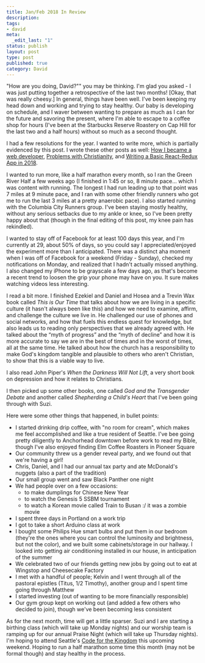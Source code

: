 ```yaml
---
title: Jan/Feb 2018 In Review
description:
tags:
- david
meta:
  _edit_last: "1"
status: publish
layout: post
type: post
published: true
category: David
---
```


"How are you doing, David?"" you may be thinking. I'm glad you asked - I was just putting together a retrospective of the last two months! \[Okay, that was really cheesy.\] In general, things have been well. I've been keeping my head down and working and trying to stay healthy. Our baby is developing on schedule, and I waver between wanting to prepare as much as I can for the future and savoring the present, where I'm able to escape to a coffee shop for hours (I've been at the Starbucks Reserve Roastery on Cap Hill for the last two and a half hours) without so much as a second thought.

I had a few resolutions for the year. I wanted to write more, which is partially evidenced by this post. I wrote these other posts as well: [How I became a web developer](http://davidandsuzi.com/how-i-became-a-web-developer/), [Problems with Christianity](http://davidandsuzi.com/problems-with-christianity/), and [Writing a Basic React-Redux App in 2018](http://davidandsuzi.com/writing-a-basic-react-redux-app-in-2018/).

I wanted to run more, like a half marathon every month, so I ran the Green River Half a few weeks ago (I finished in 1:45 or so, 8 minute pace... which I was content with running. The longest I had run leading up to that point was 7 miles at 9 minute pace, and I ran with some other friendly runners who got me to run the last 3 miles at a pretty anaerobic pace). I also started running with the Columbia City Runners group. I've been staying mostly healthy, without any serious setbacks due to my ankle or knee, so I've been pretty happy about that (though in the final editing of this post, my knee pain has rekindled).

I wanted to stay off of Facebook for at least 100 days this year, and I'm currently at 29, about 50% of days, so you could say I appreciated/enjoyed the experiment more than I anticipated. There was a distinct aha moment when I was off of Facebook for a weekend (Friday - Sunday), checked my notifications on Monday, and realized that I hadn't actually missed anything. I also changed my iPhone to be grayscale a few days ago, as that's become a recent trend to loosen the grip your phone may have on you. It sure makes watching videos less interesting.

I read a bit more. I finished Ezekiel and Daniel and Hosea and a Trevin Wax book called *This is Our Time* that talks about how we are living in a specific culture (it hasn't always been like this) and how we need to examine, affirm, and challenge the culture we live in. He challenged our use of phones and social networks, and how that fuels this endless quest for knowledge, but also leads us to reading only perspectives that we already agreed with. He talked about the “myth of progress” and the “myth of decline” and how it is more accurate to say we are in the best of times and in the worst of times, all at the same time. He talked about how the church has a responsibility to make God's kingdom tangible and plausible to others who aren't Christian, to show that this is a viable way to live.

I also read John Piper's *When the Darkness Will Not Lift*, a very short book on depression and how it relates to Christians.

I then picked up some other books, one called *God and the Transgender Debate* and another called *Shepherding a Child's Heart* that I've been going through with Suzi.

Here were some other things that happened, in bullet points:

- I started drinking drip coffee, with "no room for cream", which makes me feel accomplished and like a true resident of Seattle. I've bee going pretty diligently to Anchorhead downtown before work to read my Bible, though I've also enjoyed finding Elm Coffee Roasters in Pioneer Square
- Our community threw us a gender reveal party, and we found out that we're having a girl!
- Chris, Daniel, and I had our annual tax party and ate McDonald's nuggets (also a part of the tradition)
- Our small group went and saw Black Panther one night
- We had people over on a few occasions:
  - to make dumplings for Chinese New Year
  - to watch the Genesis 5 SSBM tournament
  - to watch a Korean movie called Train to Busan :/ it was a zombie movie
- I spent three days in Portland on a work trip
- I got to take a short Arduino class at work
- I bought some Philips Hue smart bulbs and put them in our bedroom (they're the ones where you can control the luminosity and brightness, but not the color), and we built some cabinets/storage in our hallway. I looked into getting air conditioning installed in our house, in anticipation of the summer
- We celebrated two of our friends getting new jobs by going out to eat at Wingstop and Cheesecake Factory
- I met with a handful of people; Kelvin and I went through all of the pastoral epistles (Titus, 1/2 Timothy), another group and I spent time going through Matthew
- I started investing (out of wanting to be more financially responsible)
- Our gym group kept on working out (and added a few others who decided to join), though we've been becoming less consistent

As for the next month, time will get a little sparser. Suzi and I are starting a birthing class (which will take up Monday nights) and our worship team is ramping up for our annual Praise Night (which will take up Thursday nights). I'm hoping to attend Seattle's [Code for the Kingdom](https://codeforthekingdom.org/seattle-hackathon-2018.html) this upcoming weekend. Hoping to run a half marathon some time this month (may not be formal though) and stay healthy in the process.
